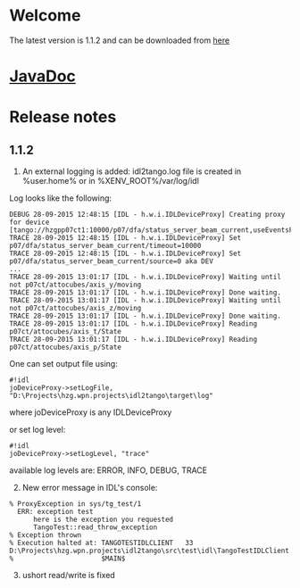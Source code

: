 # Welcome

The latest version is 1.1.2 and can be downloaded from [here](https://bintray.com/artifact/download/hzgde/hzg-wpn-projects/hzg/wpn/xenv/IDL2TangoJavaClient/1.1.2/IDL2TangoJavaClient-1.1.2.jar)

# [JavaDoc](http://hzgwpn.bitbucket.org/idl2java)

# Release notes 

## 1.1.2

1) An external logging is added: idl2tango.log file is created in %user.home% or in %XENV_ROOT%/var/log/idl

Log looks like the following:

```
DEBUG 28-09-2015 12:48:15 [IDL - h.w.i.IDLDeviceProxy] Creating proxy for device [tango://hzgpp07ct1:10000/p07/dfa/status_server_beam_current,useEventsForWaitUntil=false]
TRACE 28-09-2015 12:48:15 [IDL - h.w.i.IDLDeviceProxy] Set p07/dfa/status_server_beam_current/timeout=10000
TRACE 28-09-2015 12:48:15 [IDL - h.w.i.IDLDeviceProxy] Set p07/dfa/status_server_beam_current/source=0 aka DEV
...
TRACE 28-09-2015 13:01:17 [IDL - h.w.i.IDLDeviceProxy] Waiting until not p07ct/attocubes/axis_y/moving
TRACE 28-09-2015 13:01:17 [IDL - h.w.i.IDLDeviceProxy] Done waiting.
TRACE 28-09-2015 13:01:17 [IDL - h.w.i.IDLDeviceProxy] Waiting until not p07ct/attocubes/axis_z/moving
TRACE 28-09-2015 13:01:17 [IDL - h.w.i.IDLDeviceProxy] Done waiting.
TRACE 28-09-2015 13:01:17 [IDL - h.w.i.IDLDeviceProxy] Reading p07ct/attocubes/axis_t/State
TRACE 28-09-2015 13:01:17 [IDL - h.w.i.IDLDeviceProxy] Reading p07ct/attocubes/axis_p/State
```

One can set output file using:

```
#!idl
joDeviceProxy->setLogFile, "D:\Projects\hzg.wpn.projects\idl2tango\target\log"
```

where joDeviceProxy is any IDLDeviceProxy

or set log level:

```
#!idl
joDeviceProxy->setLogLevel, "trace"
```

available log levels are: ERROR, INFO, DEBUG, TRACE

2) New error message in IDL's console:

```
% ProxyException in sys/tg_test/1
  ERR: exception test
      here is the exception you requested
      TangoTest::read_throw_exception
% Exception thrown
% Execution halted at: TANGOTESTIDLCLIENT   33 D:\Projects\hzg.wpn.projects\idl2tango\src\test\idl\TangoTestIDLClient.pro
%                      $MAIN$
```

3) ushort read/write is fixed